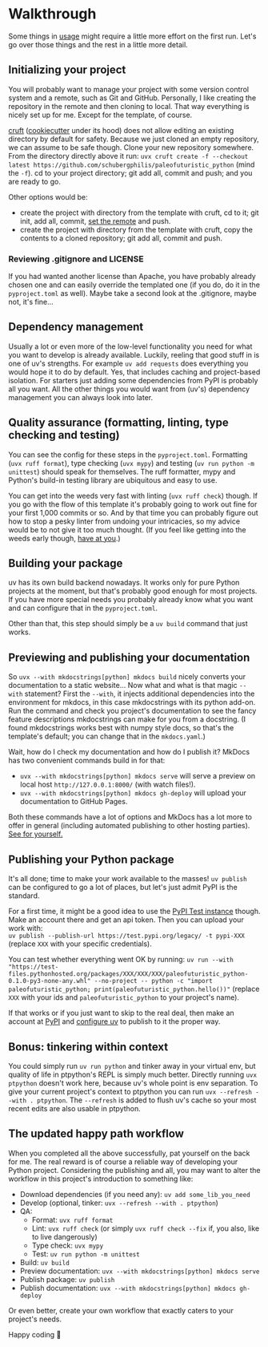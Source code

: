 # Walkthrough

Some things in [usage](index.md#usage) might require a little more effort on the first run.
Let's go over those things and the rest in a little more detail.

## Initializing your project

You will probably want to manage your project with some version control system and a remote, such as Git and GitHub.
Personally, I like creating the repository in the remote and then cloning to local.
That way everything is nicely set up for me.
Except for the template, of course.

[cruft](https://cruft.github.io/cruft/) ([cookiecutter](https://cookiecutter.readthedocs.io/en/stable/) under its hood) does not allow editing an existing directory by default for safety.
Because we just cloned an empty repository, we can assume to be safe though.
Clone your new repository somewhere.
From the directory directly above it run:
`uvx cruft create -f --checkout latest https://github.com/schubergphilis/paleofuturistic_python`
(mind the `-f`).
cd to your project directory; git add all, commit and push; and you are ready to go.

Other options would be:

- create the project with directory from the template with cruft, cd to it; git init, add all, commit, [set the remote](https://docs.github.com/en/get-started/getting-started-with-git/about-remote-repositories#creating-remote-repositories) and push.
- create the project with directory from the template with cruft, copy the contents to a cloned repository; git add all, commit and push.

### Reviewing .gitignore and LICENSE

If you had wanted another license than Apache, you have probably already chosen one and can easily override the templated one (if you do, do it in the `pyproject.toml` as well).
Maybe take a second look at the .gitignore, maybe not, it's fine...

## Dependency management

Usually a lot or even more of the low-level functionality you need for what you want to develop is already available.
Luckily, reeling that good stuff in is one of uv's strengths.
For example `uv add requests` does everything you would hope it to do by default.
Yes, that includes caching and project-based isolation.
For starters just adding some dependencies from PyPI is probably all you want.
All the other things you would want from (uv's) dependency management you can always look into later.

## Quality assurance (formatting, linting, type checking and testing)

You can see the config for these steps in the `pyproject.toml`.
Formatting (`uvx ruff format`), type checking (`uvx mypy`) and testing (`uv run python -m unittest`) should speak for themselves.
The ruff formatter, mypy and Python's build-in testing library are ubiquitous and easy to use.

You can get into the weeds very fast with linting (`uvx ruff check`) though.
If you go with the flow of this template it's probably going to work out fine for your first 1,000 commits or so.
And by that time you can probably figure out how to stop a pesky linter from undoing your intricacies,
so my advice would be to not give it too much thought.
(If you feel like getting into the weeds early though, [have at you](https://docs.astral.sh/ruff/configuration/).)

## Building your package

uv has its own build backend nowadays.
It works only for pure Python projects at the moment, but that's probably good enough for most projects.
If you have more special needs you probably already know what you want and can configure that in the `pyproject.toml`.

Other than that, this step should simply be a `uv build` command that just works.

## Previewing and publishing your documentation

So `uvx --with mkdocstrings[python] mkdocs build` nicely converts your documentation to a static website...
Now what and what is that magic `--with` statement?
First the `--with`, it injects additional dependencies into the environment for mkdocs, in this case mkdocstrings with its python add-on.
Run the command and check you project's documentation to see the fancy feature descriptions mkdocstrings can make for you from a docstring.
(I found mkdocstrings works best with numpy style docs, so that's the template's default; you can change that in the `mkdocs.yaml`.)

Wait, how do I check my documentation and how do I publish it?
MkDocs has two convenient commands build in for that:

- `uvx --with mkdocstrings[python] mkdocs serve` will serve a preview on local host `http://127.0.0.1:8000/` (with watch files!).
- `uvx --with mkdocstrings[python] mkdocs gh-deploy` will upload your documentation to GitHub Pages.

Both these commands have a lot of options and MkDocs has a lot more to offer in general (including automated publishing to other hosting parties).
[See for yourself.](https://www.mkdocs.org/)

## Publishing your Python package

It's all done; time to make your work available to the masses!
`uv publish` can be configured to go a lot of places, but let's just admit PyPI is the standard.

For a first time, it might be a good idea to use the [PyPI Test instance](https://test.pypi.org/) though.
Make an account there and get an api token.
Then you can upload your work with:  
`uv publish --publish-url https://test.pypi.org/legacy/ -t pypi-XXX`
(replace `XXX` with your specific credentials).

You can test whether everything went OK by running:
`uv run --with "https://test-files.pythonhosted.org/packages/XXX/XXX/XXX/paleofuturistic_python-0.1.0-py3-none-any.whl" --no-project -- python -c "import paleofuturistic_python; print(paleofuturistic_python.hello())"`
(replace `XXX` with your ids and `paleofuturistic_python` to your project's name).

If that works or if you just want to skip to the real deal,
then make an account at [PyPI](https://pypi.org/) and
[configure uv](https://docs.astral.sh/uv/guides/publish/#publishing-your-package) to publish to it the proper way.

## Bonus: tinkering within context

You could simply run `uv run python` and tinker away in your virtual env, but quality of life in ptpython's REPL is simply much better.
Directly running `uvx ptpython` doesn't work here, because uv's whole point is env separation.
To give your current project's context to ptpython you can run `uvx --refresh --with . ptpython`.
The `--refresh` is added to flush uv's cache so your most recent edits are also usable in ptpython.

## The updated happy path workflow

When you completed all the above successfully, pat yourself on the back for me.
The real reward is of course a reliable way of developing your Python project.
Considering the publishing and all, you may want to alter the workflow in this project's introduction to something like:

- Download dependencies (if you need any): `uv add some_lib_you_need`
- Develop (optional, tinker: `uvx --refresh --with . ptpython`)
- QA:
    - Format: `uvx ruff format`
    - Lint: `uvx ruff check` (or simply `uvx ruff check --fix` if, you also, like to live dangerously)
    - Type check: `uvx mypy`
    - Test: `uv run python -m unittest`
- Build: `uv build`
- Preview documentation: `uvx --with mkdocstrings[python] mkdocs serve`
- Publish package: `uv publish`
- Publish documentation: `uvx --with mkdocstrings[python] mkdocs gh-deploy`

Or even better, create your own workflow that exactly caters to your project's needs.

Happy coding 🤗
